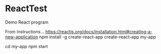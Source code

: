 # ReactTest

Demo React program

From instructions...  https://reactjs.org/docs/installation.html#creating-a-new-application
npm install -g create-react-app
create-react-app my-app

cd my-app
npm start


